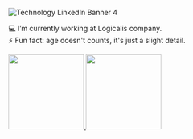 
![Technology LinkedIn Banner 4](https://github.com/alisson-t-bucchi/alisson-t-bucchi/assets/162882339/12a1a641-700b-4deb-82e8-49e27fddcfdb)

💻 I’m currently working at Logicalis company. <br>
⚡ Fun fact: age doesn't counts, it's just a slight detail.

<div>
<a href="https://beacons.ai/AliBucchi">
<img height="150em" src="https://github-readme-stats-sigma-five.vercel.app/api?username=alisson-bucchi&show_icons=true&theme=tokyonight&include_all_commits=true&count_private=true"/>
<img height="150em" src="https://github-readme-stats-sigma-five.vercel.app/api/top-langs/?username=alisson-bucchi&layout=compact&langs_count=20&theme=tokyonight"/>
</div>
